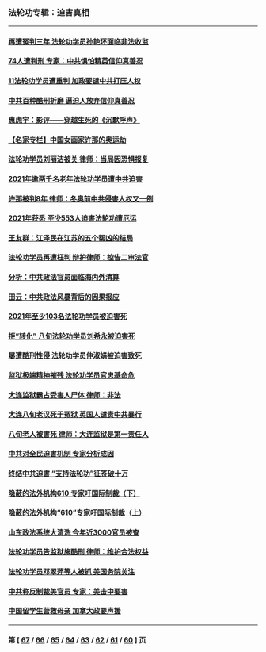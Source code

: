 ### 法轮功专辑：迫害真相
---
#### [再遭冤判三年 法轮功学员孙艳环面临非法收监](../../pages/nf4379/n13526543.md?01260430) 
#### [74人遭判刑 专家：中共惧怕精英信仰真善忍](../../pages/nf4379/n13520765.md?01260430) 
#### [11法轮功学员遭重判 加政要谴中共打压人权](../../pages/nf4379/n13521294.md?01260430) 
#### [中共百种酷刑折磨 逼迫人放弃信仰真善忍](../../pages/nf4379/n13518038.md?01260430) 
#### [惠虎宇：影评——穿越生死的《沉默呼声》](../../pages/nf4379/n13516514.md?01260430) 
#### [【名家专栏】中国女画家许那的奥运劫](../../pages/nf4379/n13491603.md?01260430) 
#### [法轮功学员刘丽洁被关 律师：当局因恐惧报复](../../pages/nf4379/n13515441.md?01260430) 
#### [2021年逾两千名老年法轮功学员遭中共迫害](../../pages/nf4379/n13513237.md?01260430) 
#### [许那被判8年 律师：冬奥前中共侵害人权又一例](../../pages/nf4379/n13508986.md?01260430) 
#### [2021年获悉 至少553人迫害法轮功遭厄运](../../pages/nf4379/n13504657.md?01260430) 
#### [王友群：江泽民在江苏的五个帮凶的结局](../../pages/nf4379/n13503194.md?01260430) 
#### [法轮功学员再遭枉判 辩护律师：控告二审法官](../../pages/nf4379/n13499952.md?01260430) 
#### [分析：中共政法官员面临海内外清算](../../pages/nf4379/n13495811.md?01260430) 
#### [田云：中共政法风暴背后的因果报应](../../pages/nf4379/n13496264.md?01260430) 
#### [2021年至少103名法轮功学员被迫害死](../../pages/nf4379/n13495075.md?01260430) 
#### [拒“转化” 八旬法轮功学员刘希永被迫害死](../../pages/nf4379/n13488696.md?01260430) 
#### [屡遭酷刑性侵 法轮功学员仲淑娟被迫害致死](../../pages/nf4379/n13485930.md?01260430) 
#### [监狱极端精神摧残 法轮功学员官忠基命危](../../pages/nf4379/n13486254.md?01260430) 
#### [大连监狱霸占受害人尸体 律师：非法](../../pages/nf4379/n13481295.md?01260430) 
#### [大连八旬老汉死于冤狱 英国人谴责中共暴行](../../pages/nf4379/n13480118.md?01260430) 
#### [八旬老人被害死 律师：大连监狱是第一责任人](../../pages/nf4379/n13478838.md?01260430) 
#### [中共对全民迫害机制 专家分析成因](../../pages/nf4379/n13479680.md?01260430) 
#### [终结中共迫害 “支持法轮功”征签破十万](../../pages/nf4379/n13471084.md?01260430) 
#### [隐蔽的法外机构610 专家吁国际制裁（下）](../../pages/nf4379/n13462906.md?01260430) 
#### [隐蔽的法外机构“610”专家吁国际制裁（上）](../../pages/nf4379/n13459414.md?01260430) 
#### [山东政法系统大清洗 今年近3000官员被查](../../pages/nf4379/n13458775.md?01260430) 
#### [法轮功学员告监狱施酷刑 律师：维护合法权益](../../pages/nf4379/n13453400.md?01260430) 
#### [法轮功学员邓翠萍等人被抓 美国务院关注](../../pages/nf4379/n13451524.md?01260430) 
#### [中共称反制裁美官员 专家：美击中要害](../../pages/nf4379/n13452005.md?01260430) 
#### [中国留学生营救母亲 加拿大政要声援](../../pages/nf4379/n13449183.md?01260430) 

---
#### 第 [ [67](./67.md?01260430) / [66](./66.md?01260430) / [65](./65.md?01260430) / [64](./64.md?01260430) / [63](./63.md?01260430) / [62](./62.md?01260430) / [61](./61.md?01260430) / [60](./60.md?01260430) ] 页
